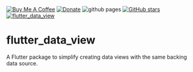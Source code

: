 [![Buy Me A Coffee](https://img.shields.io/badge/Donate-Buy%20Me%20A%20Coffee-yellow.svg)](https://www.buymeacoffee.com/rodydavis)
[![Donate](https://img.shields.io/badge/Donate-PayPal-green.svg)](https://www.paypal.com/cgi-bin/webscr?cmd=_s-xclick&hosted_button_id=WSH3GVC49GNNJ)
![github pages](https://github.com/rodydavis/flutter_data_view/workflows/github%20pages/badge.svg)
[![GitHub stars](https://img.shields.io/github/stars/rodydavis/flutter_data_view?color=blue)](https://github.com/rodydavis/flutter_data_view)
[![flutter_data_view](https://img.shields.io/pub/v/flutter_data_view.svg)](https://pub.dev/packages/flutter_data_view)

# flutter_data_view

A Flutter package to simplify creating data views with the same backing data source.
